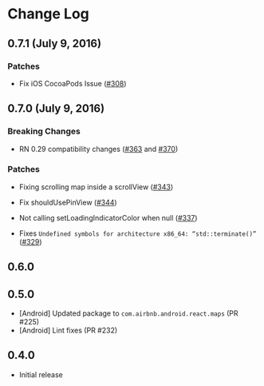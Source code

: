 # Change Log

## 0.7.1 (July 9, 2016)

### Patches

- Fix iOS CocoaPods Issue ([#308](https://github.com/lelandrichardson/react-native-maps/pull/308))



## 0.7.0 (July 9, 2016)

### Breaking Changes

- RN 0.29 compatibility changes ([#363](https://github.com/lelandrichardson/react-native-maps/pull/363) and [#370](https://github.com/lelandrichardson/react-native-maps/pull/370))


### Patches

- Fixing scrolling map inside a scrollView ([#343](https://github.com/lelandrichardson/react-native-maps/pull/343))

- Fix shouldUsePinView ([#344](https://github.com/lelandrichardson/react-native-maps/pull/344))

- Not calling setLoadingIndicatorColor when null ([#337](https://github.com/lelandrichardson/react-native-maps/pull/337))

- Fixes `Undefined symbols for architecture x86_64: “std::terminate()”` ([#329](https://github.com/lelandrichardson/react-native-maps/pull/329))



## 0.6.0

## 0.5.0

* [Android] Updated package to `com.airbnb.android.react.maps` (PR #225)
* [Android] Lint fixes (PR #232)

## 0.4.0

 * Initial release
